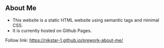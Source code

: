 ## About Me 

* This website is a static HTML website using semantic tags and minimal CSS. 
* It is currently hosted on Github Pages.

Follow link: https://nikstar-1.github.io/prework-about-me/
